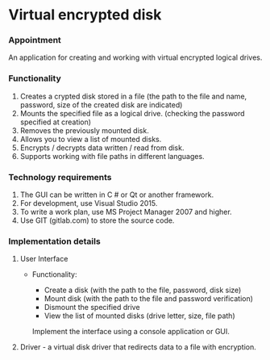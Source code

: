 #   Virtual encrypted disk	

###   Appointment

An application for creating and working with virtual encrypted logical drives.

###  Functionality
1. Creates a crypted disk stored in a file (the path to the file and name, password, size of the created disk are indicated)
2. Mounts the specified file as a logical drive. (checking the password specified at creation)
3. Removes the previously mounted disk.
4. Allows you to view a list of mounted disks.
5. Encrypts / decrypts data written / read from disk.
6. Supports working with file paths in different languages.

###  Technology requirements
1. The GUI can be written in C # or Qt or another framework.
2. For development, use Visual Studio 2015.
3. To write a work plan, use MS Project Manager 2007 and higher.
4. Use GIT (gitlab.com) to store the source code.

###  Implementation details
1.	User Interface
    -   Functionality:
        -   Create a disk (with the path to the file, password, disk size)
        -   Mount disk (with the path to the file and password verification)
        -   Dismount the specified drive
        -   View the list of mounted disks (drive letter, size, file path)
        
           Implement the interface using a console application or GUI.
2.	Driver - a virtual disk driver that redirects data to a file with encryption.
